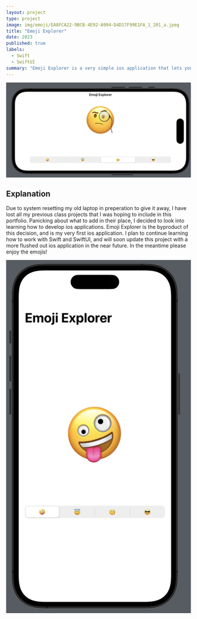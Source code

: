 ```yaml
---
layout: project
type: project
image: img/emoji/EA8FCA22-9BCB-4E92-A994-D4D17F99E1FA_1_201_a.jpeg
title: "Emoji Explorer"
date: 2023
published: true
labels:
  - Swift
  - SwiftUI
summary: "Emoji Explorer is a very simple ios application that lets you select emojis from a list, and display them"
---
```


<div class="text-center p-4">
  <img src="../img/emoji/Screenshot 2023-08-30 at 9.37.22 PM.png" class="img-thumbnail" >
</div>

## Explanation
Due to system resetting my old laptop in preperation to give it away, I have lost all my previous class projects that I was hoping to include in this portfolio. Panicking about what to add in their place, I decided to look into learning how to develop ios applications. Emoji Explorer is the byproduct of this decision, and is my very first ios application. I plan to continue learning how to work with Swift and SwiftUI, and will soon update this project with a more flushed out ios application in the near future. In the meantime please enjoy the emojis!

<div class="text-center p-4">
  <img src="../img/emoji/Screenshot 2023-08-30 at 9.36.45 PM.png" >
</div>
